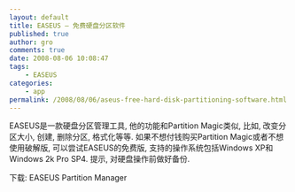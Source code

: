 ```yaml
---
layout: default
title: EASEUS – 免费硬盘分区软件
published: true
author: gro
comments: true
date: 2008-08-06 10:08:47
tags:
    - EASEUS
categories:
    - app
permalink: /2008/08/06/aseus-free-hard-disk-partitioning-software.html
---
```

 EASEUS是一款硬盘分区管理工具, 他的功能和Partition Magic类似, 比如, 改变分区大小, 创建, 删除分区, 格式化等等. 如果不想付钱购买Partition Magic或者不想使用破解版, 可以尝试EASEUS的免费版, 支持的操作系统包括Windows XP和Windows 2k Pro SP4. 提示, 对硬盘操作前做好备份.

下载: EASEUS Partition Manager